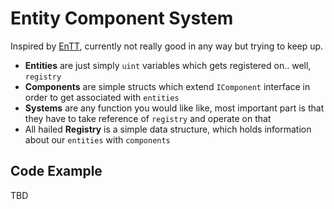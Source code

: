 Entity Component System
=======================

Inspired by [EnTT](https://github.com/skypjack/entt), currently not really good in any way but trying to keep up.

- **Entities** are just simply `uint` variables which gets registered on.. well, `registry`
- **Components** are simple structs which extend `IComponent` interface in order to get associated with `entities`
- **Systems** are any function you would like like, most important part is that they have to take reference of `registry` and operate on that
- All hailed **Registry** is a simple data structure, which holds information about our `entities` with `components`

Code Example
-------

TBD